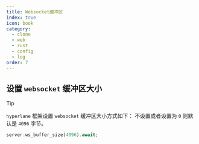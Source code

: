 ```yaml
---
title: Websocket缓冲区
index: true
icon: book
category:
  - clone
  - web
  - rust
  - config
  - log
order: 7
---
```


<Share colorful />

## 设置 `websocket` 缓冲区大小

> [!tip]
>
> `hyperlane` 框架设置 `websocket` 缓冲区大小方式如下：
> 不设置或者设置为 `0` 则默认是 `4096` 字节。

```rust
server.ws_buffer_size(4096).await;
```
